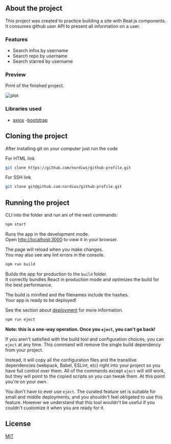 ## About the project

This project was created to practice building a site with Reat.js components. It consumes github user API to present all information on a user.


### Features

- Search infos by username
- Search repo by username
- Search starred by username

### Preview

Print of the finished project.

![plot](./assets/img/screenshot.png)

### Libraries used

- [axios](https://www.npmjs.com/package/axios)
-[bootstrap](https://getbootstrap.com/)


## Cloning the project

After installing git on your computer just run the code

For HTML link
```bash
git clone https://github.com/nordiws/github-profile.git
```

For SSH link

```bash
git clone git@github.com:nordiws/github-profile.git
```


## Running the project

CLI into the folder and run ani of the next commands:

```bash
npm start
```

Runs the app in the development mode.\
Open [http://localhost:3000](http://localhost:3000) to view it in your browser.

The page will reload when you make changes.\
You may also see any lint errors in the console.

```bash
npm run build
```

Builds the app for production to the `build` folder.\
It correctly bundles React in production mode and optimizes the build for the best performance.

The build is minified and the filenames include the hashes.\
Your app is ready to be deployed!

See the section about [deployment](https://facebook.github.io/create-react-app/docs/deployment) for more information.

```bash
npm run eject
```

**Note: this is a one-way operation. Once you `eject`, you can't go back!**

If you aren't satisfied with the build tool and configuration choices, you can `eject` at any time. This command will remove the single build dependency from your project.

Instead, it will copy all the configuration files and the transitive dependencies (webpack, Babel, ESLint, etc) right into your project so you have full control over them. All of the commands except `eject` will still work, but they will point to the copied scripts so you can tweak them. At this point you're on your own.

You don't have to ever use `eject`. The curated feature set is suitable for small and middle deployments, and you shouldn't feel obligated to use this feature. However we understand that this tool wouldn't be useful if you couldn't customize it when you are ready for it.

## License
[MIT](/LICENSE)